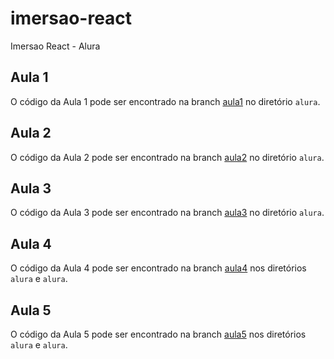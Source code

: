 # imersao-react
 Imersao React - Alura

## Aula 1

O código da Aula 1 pode ser encontrado na branch [aula1](https://github.com/jpalvesloiola/imersao-react/tree/Aula-1) no diretório `alura`.


## Aula 2

O código da Aula 2 pode ser encontrado na branch [aula2](#) no diretório `alura`.

## Aula 3

O código da Aula 3 pode ser encontrado na branch [aula3](#) no diretório `alura`.

## Aula 4

O código da Aula 4 pode ser encontrado na branch [aula4](#) nos diretórios `alura` e `alura`.


## Aula 5

O código da Aula 5 pode ser encontrado na branch [aula5](#) nos diretórios `alura` e `alura`.





